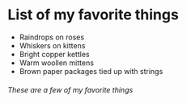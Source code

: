# List of my favorite things
* Raindrops on roses 
* Whiskers on kittens
* Bright copper kettles
* Warm woollen mittens
* Brown paper packages tied up with strings
######  These are a few of my favorite things
